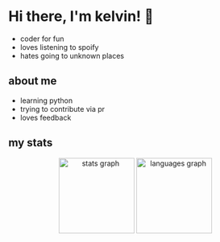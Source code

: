 # Hi there, I'm kelvin! 👋
- coder for fun
- loves listening to spoify
- hates going to unknown places

## about me
- learning python
- trying to contribute via pr
- loves feedback

## my stats
<div align="center">
  <img src="https://github-readme-stats.vercel.app/api?username=kelvinlikescoding&hide_title=false&hide_rank=false&show_icons=true&include_all_commits=true&count_private=true&disable_animations=false&theme=dark&locale=en&hide_border=true" height="150" alt="stats graph"  />
  <img src="https://github-readme-stats.vercel.app/api/top-langs?username=kelvinlikescoding&locale=en&hide_title=false&layout=compact&card_width=320&langs_count=5&theme=dark&hide_border=true" height="150" alt="languages graph"  />
</div>
